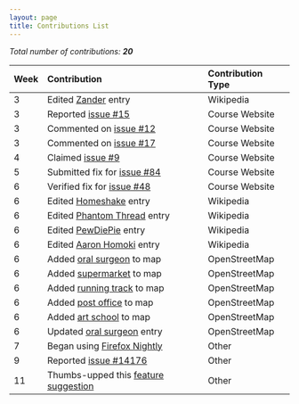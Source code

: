 ```yaml
---
layout: page
title: Contributions List
---
```


*Total number of contributions: **20***

| Week   | Contribution                                                                              | Contribution Type  |
| :----- | :---------------------------------------------------------------------------------------- | :----------------- |
| 3      | Edited [Zander](https://en.wikipedia.org/wiki/Special:Contributions/Zadner) entry         | Wikipedia          |
| 3      | Reported [issue #15](https://github.com/joannakl/cs480_s18/issues/15)                     | Course Website     |
| 3      | Commented on [issue #12](https://github.com/joannakl/cs480_s18/issues/12)                 | Course Website     |
| 3      | Commented on [issue #17](https://github.com/joannakl/cs480_s18/issues/17)                 | Course Website     |
| 4      | Claimed [issue #9](https://github.com/joannakl/cs480_s18/issues/9)                        | Course Website     |
| 5      | Submitted fix for [issue #84](https://github.com/joannakl/cs480_s18/issues/84)            | Course Website     |
| 6      | Verified fix for [issue #48](https://github.com/joannakl/cs480_s18/pull/48)               | Course Website     |
| 6      | Edited [Homeshake](https://en.wikipedia.org/wiki/Special:Contributions/Zadner) entry      | Wikipedia          |
| 6      | Edited [Phantom Thread](https://en.wikipedia.org/wiki/Special:Contributions/Zadner) entry | Wikipedia          |
| 6      | Edited [PewDiePie](https://en.wikipedia.org/wiki/Special:Contributions/Zadner) entry      | Wikipedia          |
| 6      | Edited [Aaron Homoki](https://en.wikipedia.org/wiki/Special:Contributions/Zadner) entry   | Wikipedia          |
| 6      | Added [oral surgeon](https://www.openstreetmap.org/user/zadner/history) to map            | OpenStreetMap      |
| 6      | Added [supermarket](https://www.openstreetmap.org/user/zadner/history) to map             | OpenStreetMap      |
| 6      | Added [running track](https://www.openstreetmap.org/user/zadner/history) to map           | OpenStreetMap      |
| 6      | Added [post office](https://www.openstreetmap.org/user/zadner/history) to map             | OpenStreetMap      |
| 6      | Added [art school](https://www.openstreetmap.org/user/zadner/history) to map              | OpenStreetMap      |
| 6      | Updated [oral surgeon](https://www.openstreetmap.org/user/zadner/history) entry           | OpenStreetMap      |
| 7      | Began using [Firefox Nightly](https://www.mozilla.org/en-US/firefox/61.0a1/releasenotes/) | Other              |
| 9      | Reported [issue #14176](https://github.com/adobe/brackets/issues/14176)                   | Other              |
| 11     | Thumbs-upped this [feature suggestion](https://github.com/adobe/brackets/issues/14246)    | Other              |


